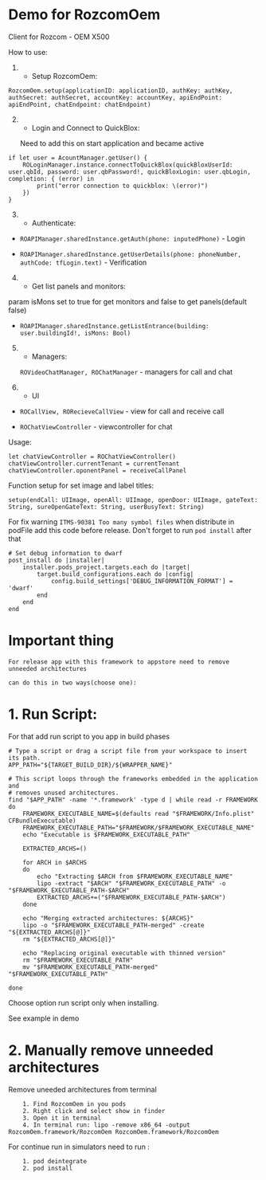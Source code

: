 # Demo for RozcomOem 

Client for  Rozcom - OEM X500

How to use:

1. - Setup RozcomOem:

  ```RozcomOem.setup(applicationID: applicationID, authKey: authKey, authSecret: authSecret, accountKey: accountKey, apiEndPoint: apiEndPoint, chatEndpoint: chatEndpoint)```


2. - Login and Connect to QuickBlox:

    Need to add this on start application and became active

```
if let user = AcountManager.getUser() {
    ROLoginManager.instance.connectToQuickBlox(quickBloxUserId: user.qbId, password: user.qbPassword!, quickBloxLogin: user.qbLogin, completion: { (error) in
        print("error connection to quickblox: \(error)")
    })
}
```

3. - Authenticate:

-  ```ROAPIManager.sharedInstance.getAuth(phone: inputedPhone)``` - Login

- ```ROAPIManager.sharedInstance.getUserDetails(phone: phoneNumber, authCode: tfLogin.text)``` - Verification

4. - Get list panels and monitors:

param isMons set to true for get monitors and false to get panels(default false)
- ```ROAPIManager.sharedInstance.getListEntrance(building: user.buildingId!, isMons: Bool)```

5. - Managers:

	```ROVideoChatManager, ROChatManager``` - managers for call and chat

6. - UI

 - ```ROCallView, RORecieveCallView``` - view for call and receive call

 - ```ROChatViewController``` - viewcontroller for chat


 Usage: 
 ```
 let chatViewController = ROChatViewController()
 chatViewController.currentTenant = currentTenant    
 chatViewController.oponentPanel = receiveCallPanel 
 ```
  
Function setup for set image and label titles:
```
setup(endCall: UIImage, openAll: UIImage, openDoor: UIImage, gateText: String, sureOpenGateText: String, userBusyText: String)
```

For fix warning `ITMS-90381 Too many symbol files` when distribute in podFile add this code before release. Don't forget to run `pod install` after that

```
# Set debug information to dwarf
post_install do |installer|
    installer.pods_project.targets.each do |target|
        target.build_configurations.each do |config|
            config.build_settings['DEBUG_INFORMATION_FORMAT'] = 'dwarf'
        end
    end
end
```

# Important thing 

    For release app with this framework to appstore need to remove unneeded architectures

    can do this in two ways(choose one):

# 1.  Run Script:

For that add run script to you app in build phases

```
# Type a script or drag a script file from your workspace to insert its path.
APP_PATH="${TARGET_BUILD_DIR}/${WRAPPER_NAME}"

# This script loops through the frameworks embedded in the application and
# removes unused architectures.
find "$APP_PATH" -name '*.framework' -type d | while read -r FRAMEWORK
do
    FRAMEWORK_EXECUTABLE_NAME=$(defaults read "$FRAMEWORK/Info.plist" CFBundleExecutable)
    FRAMEWORK_EXECUTABLE_PATH="$FRAMEWORK/$FRAMEWORK_EXECUTABLE_NAME"
    echo "Executable is $FRAMEWORK_EXECUTABLE_PATH"

    EXTRACTED_ARCHS=()

    for ARCH in $ARCHS
    do
        echo "Extracting $ARCH from $FRAMEWORK_EXECUTABLE_NAME"
        lipo -extract "$ARCH" "$FRAMEWORK_EXECUTABLE_PATH" -o "$FRAMEWORK_EXECUTABLE_PATH-$ARCH"
        EXTRACTED_ARCHS+=("$FRAMEWORK_EXECUTABLE_PATH-$ARCH")
    done

    echo "Merging extracted architectures: ${ARCHS}"
    lipo -o "$FRAMEWORK_EXECUTABLE_PATH-merged" -create "${EXTRACTED_ARCHS[@]}"
    rm "${EXTRACTED_ARCHS[@]}"

    echo "Replacing original executable with thinned version"
    rm "$FRAMEWORK_EXECUTABLE_PATH"
    mv "$FRAMEWORK_EXECUTABLE_PATH-merged" "$FRAMEWORK_EXECUTABLE_PATH"

done
```
Choose option run script only when installing.

See example in demo

# 2. Manually remove unneeded architectures
   
Remove uneeded architectures from terminal
```
    1. Find RozcomOem in you pods
    2. Right click and select show in finder
    3. Open it in terminal
    4. In terminal run: lipo -remove x86_64 -output RozcomOem.framework/RozcomOem RozcomOem.framework/RozcomOem
```

For continue run in simulators need to run :
```
    1. pod deintegrate
    2. pod install
```
